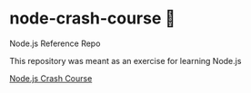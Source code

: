 # node-crash-course 🧩
Node.js Reference Repo

This repository was meant as an exercise for learning Node.js

[Node.js Crash Course](https://www.youtube.com/watch?v=fBNz5xF-Kx4)
